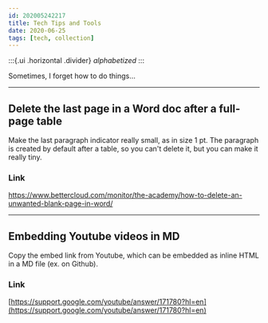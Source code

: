 ```yaml
---
id: 202005242217
title: Tech Tips and Tools
date: 2020-06-25
tags: [tech, collection]
---
```

:::{.ui .horizontal .divider}
*alphabetized*
:::

Sometimes, I forget how to do things…

---

## Delete the last page in a Word doc after a full-page table
Make the last paragraph indicator really small, as in size 1 pt. The paragraph is created by default after a table, so you can't delete it, but you can make it really tiny. 

### Link
https://www.bettercloud.com/monitor/the-academy/how-to-delete-an-unwanted-blank-page-in-word/

---

## Embedding Youtube videos in MD
Copy the embed link from Youtube, which can be embedded as inline HTML in a MD file (ex. on Github). 
### Link
[https://support.google.com/youtube/answer/171780?hl=en](https://support.google.com/youtube/answer/171780?hl=en)



